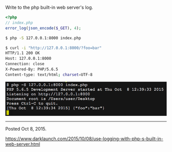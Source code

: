 Write to the php built-in web server's log.

```php
<?php
// index.php
error_log(json_encode($_GET), 4);
```

```sh
$ php -S 127.0.0.1:8000 index.php
```

```sh
$ curl -i "http://127.0.0.1:8000/?foo=bar"
HTTP/1.1 200 OK
Host: 127.0.0.1:8000
Connection: close
X-Powered-By: PHP/5.6.5
Content-type: text/html; charset=UTF-8
```

<img alt="" src="/img/uploads/2015-10/php-built-in-webserver-error-log.png" />

---

Posted Oct 8, 2015.

https://www.darklaunch.com/2015/10/08/use-logging-with-php-s-built-in-web-server.html